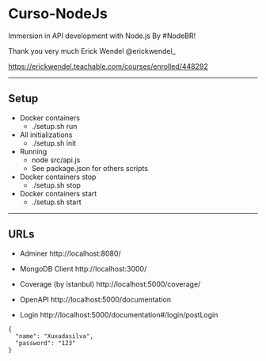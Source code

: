 # Curso-NodeJs

Immersion in API development with Node.js By #NodeBR! 

Thank you very much Erick Wendel @erickwendel_

https://erickwendel.teachable.com/courses/enrolled/448292

---

## Setup
* Docker containers
  * ./setup.sh run
* All initializations
  * ./setup.sh init
* Running
  * node src/api.js
  * See package.json for others scripts  
* Docker containers stop
  * ./setup.sh stop
* Docker containers start
  * ./setup.sh start

---

## URLs

* Adminer
http://localhost:8080/

* MongoDB Client
http://localhost:3000/

* Coverage (by istanbul)
http://localhost:5000/coverage/

* OpenAPI
http://localhost:5000/documentation

* Login
http://localhost:5000/documentation#/login/postLogin
```
{
  "name": "Xuxadasilva",
  "password": "123"
}
```
